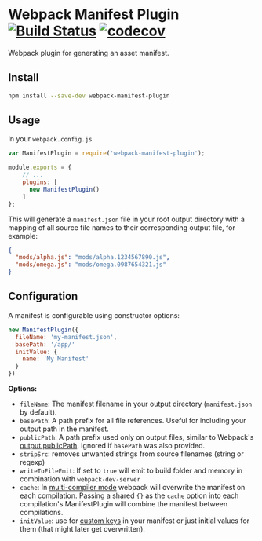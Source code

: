 # Webpack Manifest Plugin [![Build Status](https://travis-ci.org/danethurber/webpack-manifest-plugin.svg?branch=master)](https://travis-ci.org/danethurber/webpack-manifest-plugin)  [![codecov](https://codecov.io/gh/danethurber/webpack-manifest-plugin/badge.svg?branch=master)](https://codecov.io/gh/danethurber/webpack-manifest-plugin?branch=master)


Webpack plugin for generating an asset manifest.

## Install

```bash
npm install --save-dev webpack-manifest-plugin
```

## Usage

In your `webpack.config.js`

```javascript
var ManifestPlugin = require('webpack-manifest-plugin');

module.exports = {
    // ...
    plugins: [
      new ManifestPlugin()
    ]
};
```

This will generate a `manifest.json` file in your root output directory with a mapping of all source file names to their corresponding output file, for example:

```json
{
  "mods/alpha.js": "mods/alpha.1234567890.js",
  "mods/omega.js": "mods/omega.0987654321.js"
}
```


## Configuration

A manifest is configurable using constructor options:

```javascript
new ManifestPlugin({
  fileName: 'my-manifest.json',
  basePath: '/app/'
  initValue: {
    name: 'My Manifest'
  }
})
```

**Options:**

* `fileName`: The manifest filename in your output directory (`manifest.json` by default).
* `basePath`: A path prefix for all file references. Useful for including your output path in the manifest.
* `publicPath`: A path prefix used only on output files, similar to Webpack's  [output.publicPath](https://github.com/webpack/docs/wiki/configuration#outputpublicpath). Ignored if `basePath` was also provided.
* `stripSrc`: removes unwanted strings from source filenames (string or regexp)
* `writeToFileEmit`: If set to `true` will emit to build folder and memory in combination with `webpack-dev-server`
* `cache`: In [multi-compiler mode](https://github.com/webpack/webpack/tree/master/examples/multi-compiler) webpack will overwrite the manifest on each compilation. Passing a shared `{}` as the `cache` option into each compilation's ManifestPlugin will combine the manifest between compilations.
* `initValue`: use for [custom keys](https://developer.mozilla.org/en-US/Add-ons/WebExtensions/manifest.json) in your manifest or just initial values for them (that might later get overwritten).
